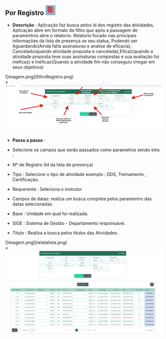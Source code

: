 ## Por Registro ![image.png](image%207.png)

- **Descrição** : Aplicação faz busca pelos id dos registro das atividades, Aplicação abre em formato de filtro que 
após  a passagem de paramentros abre o relatorio. Relatorio focado nas principais informações da lista de presença se seu status,
Podendo ser Aguardando(Ainda falta assinaturas e analise de eficacia), Cancelado(quando atividade proposta e cancelada),Eficaz(quando a atividade proposta teve suas assinaturas compostas e sua avaliação foi ineficaz) e Ineficaz(Quando a atividade fim não conseguiu chegar em seus objetivos)

<label for="modal-toggle-14">
![imagem.png](filtroRegistro.png)
</label>
<input type="checkbox" id="modal-toggle-14" style="display:none;">
<div class="modal">
<label for="modal-toggle-14" class="close">&times;</label>
<img src="/sgi/filtroRegistro.png" alt="Imagem Ampliada">
</div> 

- **Passo a passo** : 

- Selecione os campos que serão passados como parametros sendo eles :

- Nº de Registro (Id da lista de presença)

- Tipo : Selecione o tipo de atividade exemplo : DDS, Treinamento , Certificação.

- Requerente : Seleciona o instrutor

- Campos de datas: realiza um busca completa pelos paramentro das datas selecionadas.

- Base : Unidade em qual foi realizada.

- SIGE : Sistema de Gestão - Departamento responsavel.

- Titulo : Realiza a busca pelos titulos das Atividades.

<label for="modal-toggle-15">
![imagem.png](relatalista.png)
</label>
<input type="checkbox" id="modal-toggle-15" style="display:none;">
<div class="modal">
<label for="modal-toggle-15" class="close">&times;</label>
<img src="/sgi/relatalista.png" alt="Imagem Ampliada">
</div> 